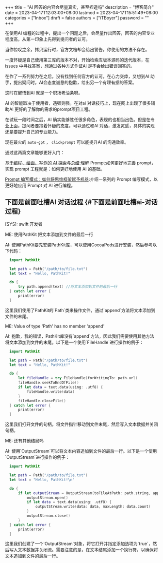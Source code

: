 ﻿+++
title = "AI 回答的内容会尽量真实，甚至捏造吗"
description = "博客简介"
date = 2023-04-17T12:03:00+08:00
lastmod = 2023-04-17T15:51:49+08:00
categories = ["Inbox"]
draft = false
authors = ["iTBoyer"]
password = ""
+++

在使用AI 编程的过程中，提出一个问题之后，会尽量作出回答，回答的内容专业程度高，从第一印象上先得到提问者的认可。 

当你惊叹之余，拷贝运行时，官方文档却会给出警告，你使用的方法不存在。 

一度怀疑是自己使用第三库的版本不对，开始检索库版本源码的迭代版本，在issues 中寻找答案，想通过各种方式作证AI 是不会给出错误回答的。 

在作了一系列努力在之后，没有找到任何官方的认可，在心力交瘁，又想到AI 助手，提出疑问时，AI会态度诚恳的抱歉，给出另一个有理有据的答案。 

这时在醒悟到AI 就是一个职场老油条呀。 

AI 的智能取决于使用者，遇强则强。在对ai 对话技巧上，现在网上出现了很多辅助AI 更好的了解你的需求的prompt项目工程。 

在试玩一段时间之后，AI 确实能够胜任很多角色，表现的也相当出色。但是在专业上面，提问者要抱着怀疑的态度，可以通过和AI 对话，激发灵感，具体的实现还是要提升自己的专业能力。 

现在最火的 `auto-gpt` ， `clickprompt` 可以能提升AI 的沟通效率。 

通过这两篇文章能够更好入门： 

[基于编程、绘画、写作的 AI 探索与总结](https://github.com/phodal/ai-research/):理解 Prompt:如何更好地完善 prompt，实现 prompt 工程就是：如何更好地使用 AI 的基础。 

[Prompt 编写模式：如何将思维框架赋予机器](https://github.com/phodal/prompt-patterns/):介绍一系列的 Prompt 编写模式，以更好地应用 Prompt 对 AI 进行编程。 


## 下面是前面吐槽AI 对话过程 {#下面是前面吐槽ai-对话过程}

<div class="ai">

[SYS]: swift 开发者 

ME: 使用PathKit 把文本添加到文件的最后一行 

AI: 使用PathKit要先安装PathKit库，可以使用CocoaPods进行安装，然后参考以下代码： 

```swift { linenos=true, linenostart=1, hl_lines=["0-0","0-0"] }
  import PathKit

  let path = Path("/path/to/file.txt")
  let text = "Hello, PathKit!"

  do {
      try path.append(text) //将文本添加到文件的最后一行
  } catch let error {
      print(error)
  }
```

这里我们使用了PathKit的\`Path\`类来操作文件，通过\`append\`方法将文本添加到文件的末尾。 

ME: Value of type 'Path' has no member 'append' 

AI: 抱歉，我的错误，PathKit库没有\`append\`方法，因此我们需要使用其他方法将文本添加到文件的末尾。以下是一个使用\`FileHandle\`进行操作的例子： 

```swift { linenos=true, linenostart=1, hl_lines=["0-0","0-0"] }
  import PathKit

  let path = Path("/path/to/file.txt")
  let text = "Hello, PathKit!"

  do {
      let fileHandle = try FileHandle(forWritingTo: path.url)
      fileHandle.seekToEndOfFile()
      if let data = text.data(using: .utf8) {
          fileHandle.write(data)
      }
      fileHandle.closeFile()
  } catch let error {
      print(error)
  }
```

这里我们打开文件的句柄，将文件指针移动到文件末尾，然后写入文本数据并关闭句柄。 

ME: 还有其他结局吗 

AI: 使用\`OutputStream\`可以将文本内容追加到文件的最后一行。以下是一个使用\`OutputStream\`进行操作的例子： 

```swift { linenos=true, linenostart=1, hl_lines=["0-0","0-0"] }
  import PathKit

  let path = Path("/path/to/file.txt")
  let text = "Hello, PathKit!\n"

  do {
      if let outputStream = OutputStream(toFileAtPath: path.string, append: true) {
          outputStream.open()
          if let data = text.data(using: .utf8) {
              outputStream.write(data: data, maxLength: data.count)
          }
          outputStream.close()
      }
  } catch let error {
      print(error)
  }
```

这里我们创建了一个\`OutputStream\`对象，将它打开并指定添加选项为\`true\`，然后写入文本数据并关闭流。需要注意的是，在文本结尾添加一个换行符，以确保将文本追加到文件的最后一行。

</div>


